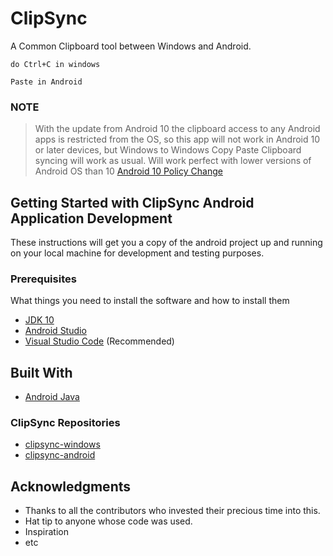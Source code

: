 # ClipSync

A Common Clipboard tool between Windows and Android.
```
do Ctrl+C in windows

Paste in Android
```

### NOTE
> With the update from Android 10 the clipboard access to any Android apps is restricted from the OS, so this app will not work in Android 10 or later devices, but Windows to Windows Copy Paste Clipboard syncing will work as usual. 
> Will work perfect with lower versions of Android OS than 10
> [Android 10 Policy Change](https://developer.android.com/about/versions/10/privacy/changes#clipboard-data)

## Getting Started with ClipSync Android Application Development

These instructions will get you a copy of the android project up and running on your local machine for development and testing purposes.

### Prerequisites

What things you need to install the software and how to install them

* [JDK 10](http://www.oracle.com/technetwork/java/javase/downloads/jdk10-downloads-4416644.html)
* [Android Studio](https://developer.android.com/studio/)
* [Visual Studio Code](https://code.visualstudio.com/) (Recommended)

## Built With

* [Android Java](http://www.oracle.com/technetwork/java/javase/downloads/jdk10-downloads-4416644.html)

### ClipSync Repositories

* [clipsync-windows](https://github.com/pishangujeniya/clipsync-windows)
* [clipsync-android](https://github.com/pishangujeniya/clipsync-android)

## Acknowledgments

* Thanks to all the contributors who invested their precious time into this.
* Hat tip to anyone whose code was used.
* Inspiration
* etc
